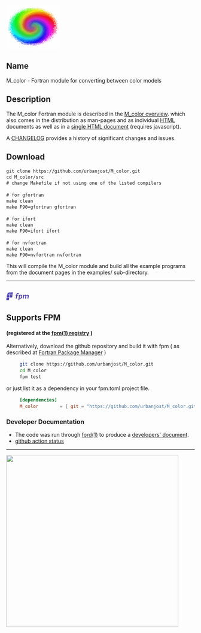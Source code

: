 [![M_color](docs/images/swirl_small.gif)](https://urbanjost.github.io/M_color/index.html)

## Name

M_color - Fortran module for converting between color models

## Description
The M_color Fortran module is described in the 
[M_color overview](md/M_color.3.md "top document for M_color.f90").
which also comes in the distribution as man-pages and as individual 
[HTML](https://urbanjost.github.io/M_color/man3.html "HTML index for M_color.f90")
documents as well as in a 
[single HTML document](https://urbanjost.github.io/M_color/BOOK_M_color.html)
(requires javascript). 

A [CHANGELOG](docs/CHANGELOG.md) provides a history of significant changes and issues. 

## Download
    git clone https://github.com/urbanjost/M_color.git
    cd M_color/src
    # change Makefile if not using one of the listed compilers
     
    # for gfortran
    make clean
    make F90=gfortran gfortran
     
    # for ifort
    make clean
    make F90=ifort ifort

    # for nvfortran
    make clean
    make F90=nvfortran nvfortran

This will compile the M_color module and build all the example programs
from the document pages in the examples/ sub-directory.

---
![fpm](docs/images/fpm_logo.gif)
---

## Supports FPM
#### (registered at the [fpm(1) registry](https://github.com/fortran-lang/fpm-registry) )

Alternatively, download the github repository and build it with 
fpm ( as described at [Fortran Package Manager](https://github.com/fortran-lang/fpm) )

```bash
     git clone https://github.com/urbanjost/M_color.git
     cd M_color
     fpm test
```
or just list it as a dependency in your fpm.toml project file.

```toml
     [dependencies]
     M_color        = { git = "https://github.com/urbanjost/M_color.git" }
```
### Developer Documentation

 - The code was run through [ford(1)](https://politicalphysicist.github.io/ford-fortran-documentation.html)
   to produce a [developers' document](https://urbanjost.github.io/M_color/fpm-ford/index.html).
 - [github action status](docs/STATUS.md)

---
<?
<a align="center" href="https://urbanjost.github.io/M_color/fpm-ford/index.html">
  <img width="460" height="460" src="https://urbanjost.github.io/M_color/images/hls.gif">
</a>
